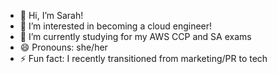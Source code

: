 - 👋 Hi, I’m Sarah!
- 👀 I’m interested in becoming a cloud engineer!
- 🌱 I’m currently studying for my AWS CCP and SA exams
- 😄 Pronouns: she/her
- ⚡ Fun fact: I recently transitioned from marketing/PR to tech

<!---
sarahloren95/sarahloren95 is a ✨ special ✨ repository because its `README.md` (this file) appears on your GitHub profile.
You can click the Preview link to take a look at your changes.
--->
